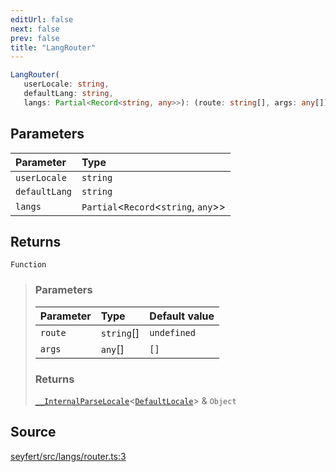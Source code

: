 ```yaml
---
editUrl: false
next: false
prev: false
title: "LangRouter"
---
```


```ts
LangRouter(
   userLocale: string, 
   defaultLang: string, 
   langs: Partial<Record<string, any>>): (route: string[], args: any[]) => __InternalParseLocale<DefaultLocale> & Object
```

## Parameters

| Parameter | Type |
| :------ | :------ |
| `userLocale` | `string` |
| `defaultLang` | `string` |
| `langs` | `Partial`\<`Record`\<`string`, `any`\>\> |

## Returns

`Function`

> ### Parameters
>
> | Parameter | Type | Default value |
> | :------ | :------ | :------ |
> | `route` | `string`[] | `undefined` |
> | `args` | `any`[] | `[]` |
>
> ### Returns
>
> [`__InternalParseLocale`](/api/type-aliases/internalparselocale/)\<[`DefaultLocale`](/api/interfaces/defaultlocale/)\> & `Object`
>

## Source

[seyfert/src/langs/router.ts:3](https://github.com/potoland/potocuit/blob/fe122a1/src/langs/router.ts#L3)
